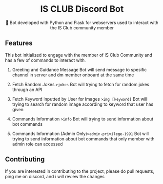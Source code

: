 <div align="center">
  <h1>IS CLUB Discord Bot</h1>
  <p>🤖 Bot developed with Python and Flask for webservers used to interact with the IS Club community member</p>
</div>

## Features
This bot initialized to engage with the member of IS Club Community and has a few of commands to interact with.

1. Greeting and Guidance Message
   Bot will send message to spesific channel in server and dm member onboard at the same time

2. Fetch Random Jokes `>jokes`
   Bot will trying to fetch for random jokes through an API

3. Fetch Keyword Inputted by User for Images `>img [keyword]`
   Bot will trying to search for random image according to keyword that user has given

4. Commands Information `>info`
   Bot will trying to send information about bot commands

5. Commands Information (Admin Only)`>admin-privilege-1991`
   Bot will trying to send information about bot commands that only member with admin role can accessed

## Contributing
If you are interested in contributing to the project, please do pull requests, ping me on discord, and i will review the changes